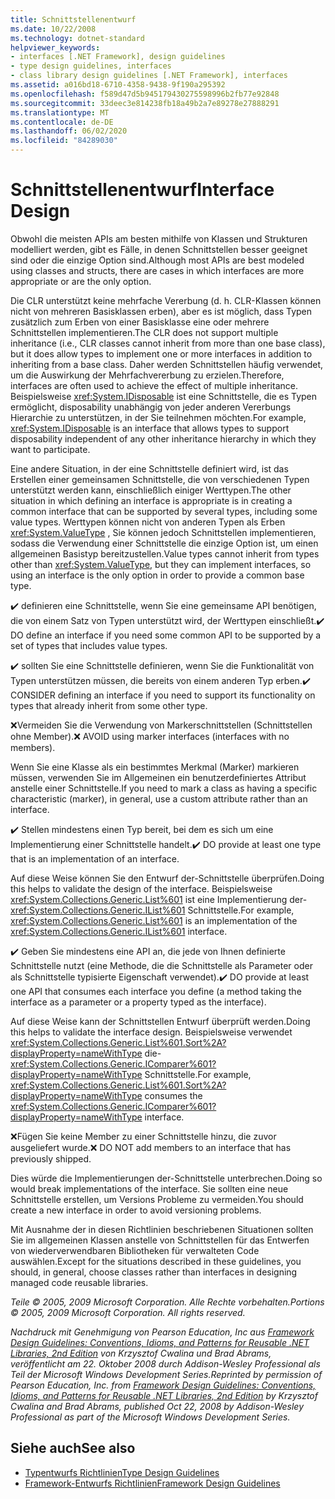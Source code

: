 ```yaml
---
title: Schnittstellenentwurf
ms.date: 10/22/2008
ms.technology: dotnet-standard
helpviewer_keywords:
- interfaces [.NET Framework], design guidelines
- type design guidelines, interfaces
- class library design guidelines [.NET Framework], interfaces
ms.assetid: a016bd18-6710-4358-9438-9f190a295392
ms.openlocfilehash: f589d47d5b945179430275598996b2fb77e92848
ms.sourcegitcommit: 33deec3e814238fb18a49b2a7e89278e27888291
ms.translationtype: MT
ms.contentlocale: de-DE
ms.lasthandoff: 06/02/2020
ms.locfileid: "84289030"
---
```

# <a name="interface-design"></a><span data-ttu-id="40217-102">Schnittstellenentwurf</span><span class="sxs-lookup"><span data-stu-id="40217-102">Interface Design</span></span>
<span data-ttu-id="40217-103">Obwohl die meisten APIs am besten mithilfe von Klassen und Strukturen modelliert werden, gibt es Fälle, in denen Schnittstellen besser geeignet sind oder die einzige Option sind.</span><span class="sxs-lookup"><span data-stu-id="40217-103">Although most APIs are best modeled using classes and structs, there are cases in which interfaces are more appropriate or are the only option.</span></span>

 <span data-ttu-id="40217-104">Die CLR unterstützt keine mehrfache Vererbung (d. h. CLR-Klassen können nicht von mehreren Basisklassen erben), aber es ist möglich, dass Typen zusätzlich zum Erben von einer Basisklasse eine oder mehrere Schnittstellen implementieren.</span><span class="sxs-lookup"><span data-stu-id="40217-104">The CLR does not support multiple inheritance (i.e., CLR classes cannot inherit from more than one base class), but it does allow types to implement one or more interfaces in addition to inheriting from a base class.</span></span> <span data-ttu-id="40217-105">Daher werden Schnittstellen häufig verwendet, um die Auswirkung der Mehrfachvererbung zu erzielen.</span><span class="sxs-lookup"><span data-stu-id="40217-105">Therefore, interfaces are often used to achieve the effect of multiple inheritance.</span></span> <span data-ttu-id="40217-106">Beispielsweise <xref:System.IDisposable> ist eine Schnittstelle, die es Typen ermöglicht, disposability unabhängig von jeder anderen Vererbungs Hierarchie zu unterstützen, in der Sie teilnehmen möchten.</span><span class="sxs-lookup"><span data-stu-id="40217-106">For example, <xref:System.IDisposable> is an interface that allows types to support disposability independent of any other inheritance hierarchy in which they want to participate.</span></span>

 <span data-ttu-id="40217-107">Eine andere Situation, in der eine Schnittstelle definiert wird, ist das Erstellen einer gemeinsamen Schnittstelle, die von verschiedenen Typen unterstützt werden kann, einschließlich einiger Werttypen.</span><span class="sxs-lookup"><span data-stu-id="40217-107">The other situation in which defining an interface is appropriate is in creating a common interface that can be supported by several types, including some value types.</span></span> <span data-ttu-id="40217-108">Werttypen können nicht von anderen Typen als Erben <xref:System.ValueType> , Sie können jedoch Schnittstellen implementieren, sodass die Verwendung einer Schnittstelle die einzige Option ist, um einen allgemeinen Basistyp bereitzustellen.</span><span class="sxs-lookup"><span data-stu-id="40217-108">Value types cannot inherit from types other than <xref:System.ValueType>, but they can implement interfaces, so using an interface is the only option in order to provide a common base type.</span></span>

 <span data-ttu-id="40217-109">✔️ definieren eine Schnittstelle, wenn Sie eine gemeinsame API benötigen, die von einem Satz von Typen unterstützt wird, der Werttypen einschließt.</span><span class="sxs-lookup"><span data-stu-id="40217-109">✔️ DO define an interface if you need some common API to be supported by a set of types that includes value types.</span></span>

 <span data-ttu-id="40217-110">✔️ sollten Sie eine Schnittstelle definieren, wenn Sie die Funktionalität von Typen unterstützen müssen, die bereits von einem anderen Typ erben.</span><span class="sxs-lookup"><span data-stu-id="40217-110">✔️ CONSIDER defining an interface if you need to support its functionality on types that already inherit from some other type.</span></span>

 <span data-ttu-id="40217-111">❌Vermeiden Sie die Verwendung von Markerschnittstellen (Schnittstellen ohne Member).</span><span class="sxs-lookup"><span data-stu-id="40217-111">❌ AVOID using marker interfaces (interfaces with no members).</span></span>

 <span data-ttu-id="40217-112">Wenn Sie eine Klasse als ein bestimmtes Merkmal (Marker) markieren müssen, verwenden Sie im Allgemeinen ein benutzerdefiniertes Attribut anstelle einer Schnittstelle.</span><span class="sxs-lookup"><span data-stu-id="40217-112">If you need to mark a class as having a specific characteristic (marker), in general, use a custom attribute rather than an interface.</span></span>

 <span data-ttu-id="40217-113">✔️ Stellen mindestens einen Typ bereit, bei dem es sich um eine Implementierung einer Schnittstelle handelt.</span><span class="sxs-lookup"><span data-stu-id="40217-113">✔️ DO provide at least one type that is an implementation of an interface.</span></span>

 <span data-ttu-id="40217-114">Auf diese Weise können Sie den Entwurf der-Schnittstelle überprüfen.</span><span class="sxs-lookup"><span data-stu-id="40217-114">Doing this helps to validate the design of the interface.</span></span> <span data-ttu-id="40217-115">Beispielsweise <xref:System.Collections.Generic.List%601> ist eine Implementierung der- <xref:System.Collections.Generic.IList%601> Schnittstelle.</span><span class="sxs-lookup"><span data-stu-id="40217-115">For example, <xref:System.Collections.Generic.List%601> is an implementation of the <xref:System.Collections.Generic.IList%601> interface.</span></span>

 <span data-ttu-id="40217-116">✔️ Geben Sie mindestens eine API an, die jede von Ihnen definierte Schnittstelle nutzt (eine Methode, die die Schnittstelle als Parameter oder als Schnittstelle typisierte Eigenschaft verwendet).</span><span class="sxs-lookup"><span data-stu-id="40217-116">✔️ DO provide at least one API that consumes each interface you define (a method taking the interface as a parameter or a property typed as the interface).</span></span>

 <span data-ttu-id="40217-117">Auf diese Weise kann der Schnittstellen Entwurf überprüft werden.</span><span class="sxs-lookup"><span data-stu-id="40217-117">Doing this helps to validate the interface design.</span></span> <span data-ttu-id="40217-118">Beispielsweise verwendet <xref:System.Collections.Generic.List%601.Sort%2A?displayProperty=nameWithType> die- <xref:System.Collections.Generic.IComparer%601?displayProperty=nameWithType> Schnittstelle.</span><span class="sxs-lookup"><span data-stu-id="40217-118">For example, <xref:System.Collections.Generic.List%601.Sort%2A?displayProperty=nameWithType> consumes the <xref:System.Collections.Generic.IComparer%601?displayProperty=nameWithType> interface.</span></span>

 <span data-ttu-id="40217-119">❌Fügen Sie keine Member zu einer Schnittstelle hinzu, die zuvor ausgeliefert wurde.</span><span class="sxs-lookup"><span data-stu-id="40217-119">❌ DO NOT add members to an interface that has previously shipped.</span></span>

 <span data-ttu-id="40217-120">Dies würde die Implementierungen der-Schnittstelle unterbrechen.</span><span class="sxs-lookup"><span data-stu-id="40217-120">Doing so would break implementations of the interface.</span></span> <span data-ttu-id="40217-121">Sie sollten eine neue Schnittstelle erstellen, um Versions Probleme zu vermeiden.</span><span class="sxs-lookup"><span data-stu-id="40217-121">You should create a new interface in order to avoid versioning problems.</span></span>

 <span data-ttu-id="40217-122">Mit Ausnahme der in diesen Richtlinien beschriebenen Situationen sollten Sie im allgemeinen Klassen anstelle von Schnittstellen für das Entwerfen von wiederverwendbaren Bibliotheken für verwalteten Code auswählen.</span><span class="sxs-lookup"><span data-stu-id="40217-122">Except for the situations described in these guidelines, you should, in general, choose classes rather than interfaces in designing managed code reusable libraries.</span></span>

 <span data-ttu-id="40217-123">*Teile © 2005, 2009 Microsoft Corporation. Alle Rechte vorbehalten.*</span><span class="sxs-lookup"><span data-stu-id="40217-123">*Portions © 2005, 2009 Microsoft Corporation. All rights reserved.*</span></span>

 <span data-ttu-id="40217-124">*Nachdruck mit Genehmigung von Pearson Education, Inc aus [Framework Design Guidelines: Conventions, Idioms, and Patterns for Reusable .NET Libraries, 2nd Edition](https://www.informit.com/store/framework-design-guidelines-conventions-idioms-and-9780321545619) von Krzysztof Cwalina und Brad Abrams, veröffentlicht am 22. Oktober 2008 durch Addison-Wesley Professional als Teil der Microsoft Windows Development Series.*</span><span class="sxs-lookup"><span data-stu-id="40217-124">*Reprinted by permission of Pearson Education, Inc. from [Framework Design Guidelines: Conventions, Idioms, and Patterns for Reusable .NET Libraries, 2nd Edition](https://www.informit.com/store/framework-design-guidelines-conventions-idioms-and-9780321545619) by Krzysztof Cwalina and Brad Abrams, published Oct 22, 2008 by Addison-Wesley Professional as part of the Microsoft Windows Development Series.*</span></span>

## <a name="see-also"></a><span data-ttu-id="40217-125">Siehe auch</span><span class="sxs-lookup"><span data-stu-id="40217-125">See also</span></span>

- [<span data-ttu-id="40217-126">Typentwurfs Richtlinien</span><span class="sxs-lookup"><span data-stu-id="40217-126">Type Design Guidelines</span></span>](type.md)
- [<span data-ttu-id="40217-127">Framework-Entwurfs Richtlinien</span><span class="sxs-lookup"><span data-stu-id="40217-127">Framework Design Guidelines</span></span>](index.md)

